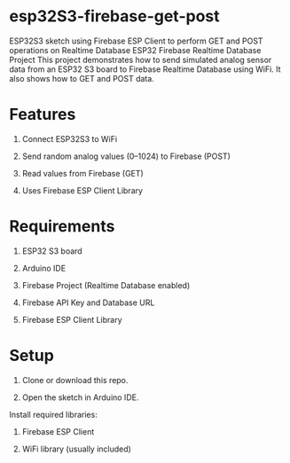 # esp32S3-firebase-get-post
ESP32S3 sketch using Firebase ESP Client to perform GET and POST operations on Realtime Database
ESP32 Firebase Realtime Database Project
This project demonstrates how to send simulated analog sensor data from an ESP32 S3 board to Firebase Realtime Database using WiFi. It also shows how to GET and POST data.

# Features
1. Connect ESP32S3 to WiFi

2. Send random analog values (0–1024) to Firebase (POST)

3. Read values from Firebase (GET)

4. Uses Firebase ESP Client Library

# Requirements
1. ESP32 S3 board

2. Arduino IDE

3. Firebase Project (Realtime Database enabled)

4. Firebase API Key and Database URL

5. Firebase ESP Client Library

# Setup
1. Clone or download this repo.

2. Open the sketch in Arduino IDE.

Install required libraries:

1. Firebase ESP Client

2. WiFi library (usually included)
